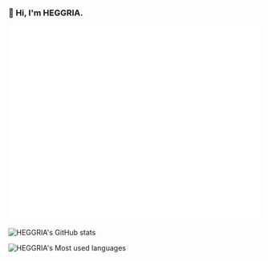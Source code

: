 ### 👋 Hi, I'm HEGGRIA.

![Metrics](/github-metrics.svg)

![HEGGRIA's GitHub stats](https://github-readme-stats.vercel.app/api?username=HEGGRIA&show_icons=true)

![HEGGRIA's Most used languages](https://github-readme-stats.vercel.app/api/top-langs/?username=HEGGRIA&layout=compact&hide_border=true&langs_count=10)
